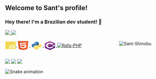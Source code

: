 ## Welcome to Sant's profile!

### Hey there! I'm a Brazilian dev student!  📖

<div>
  <a href="https://github.com/jvs4nt">
  <img height="165em" src="https://github-readme-stats.vercel.app/api?username=jvs4nt&show_icons=true&theme=tokyonight&include_all_commits=true&count_private=true"/>
  <img height="165em" src="https://github-readme-stats.vercel.app/api/top-langs/?username=jvs4nt&layout=compact&langs_count=7&theme=tokyonight"/>
</div>
  
<div style="display: inline_block"><br>
  <img align="center" alt="Rafa-Js" height="25" width="35" src="https://raw.githubusercontent.com/devicons/devicon/master/icons/javascript/javascript-plain.svg">
  <img align="center" alt="Rafa-HTML" height="30" width="40" src="https://raw.githubusercontent.com/devicons/devicon/master/icons/html5/html5-original.svg">
  <img align="center" alt="Rafa-Python" height="30" width="40" src="https://raw.githubusercontent.com/devicons/devicon/master/icons/python/python-original.svg">
  <img align="center" alt="Rafa-Csharp" height="30" width="40" src="https://raw.githubusercontent.com/devicons/devicon/master/icons/csharp/csharp-original.svg">
  <img align="center" alt="Rafa-PHP" height="40" width="50" src="https://cdn.jsdelivr.net/gh/devicons/devicon/icons/php/php-original.svg">
  <img width="130" height="130" align="right" alt="Sant-Shinobu" src="https://cdn.discordapp.com/attachments/821196932465950741/885570578742915142/fdb992c5d861c8d9e9400f403ab1f3f6.gif"

</div>
  
##
  
<div>
  <a href="https://www.instagram.com/jvs4nt/" target="_blank"><img src="https://img.shields.io/badge/Instagram-E4405F?style=for-the-badge&logo=instagram&logoColor=white" target="_blank"></a>
  <a href="https://steamcommunity.com/id/jfast007" target="_blank"><img src="https://img.shields.io/badge/Steam-000000?style=for-the-badge&logo=steam&logoColor=white" target="_blank"></a>
  <a href="https://open.spotify.com/user/2252x676k6rkpwq5vymlnchhi" target="_blank"><img src="https://img.shields.io/badge/Spotify-1ED760?&style=for-the-badge&logo=spotify&logoColor=white" target="_blank"></a>
</div>
  

  
  ![Snake animation](https://github.com/jvs4nt/jvs4nt/blob/output/github-contribution-grid-snake.svg)
